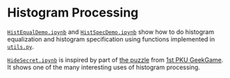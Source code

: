 # Histogram Processing

[`HistEqualDemo.ipynb`](./HistEqualDemo.ipynb) and [`HistSpecDemo.ipynb`](./HistSpecDemo.ipynb) show how to do histogram equalization and histogram specification using functions implemented in [`utils.py`](./utils.py).

[`HideSecret.ipynb`](./HideSecret.ipynb) is inspired by part of [the puzzle](https://github.com/PKU-GeekGame/geekgame-1st/tree/master/writeups/MaxXing) from [1st PKU GeekGame](https://github.com/PKU-GeekGame/geekgame-1st). It shows one of the many interesting uses of histogram processing.
